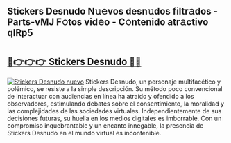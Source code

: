 ## Stickers Desnudo N𝚞𝚎vos desn𝚞dos filtr𝚊dos - Parts-vMJ F𝚘tos vid𝚎o - C𝚘ntenido atr𝚊ctivo qlRp5

# <h2><a href="http://mbb0z0.tromn.icu/?c=Stickers+Desnudo">🔗👉👉👉 Stickers Desnudo 🔗🔗</a></h2>

[![Stickers Desnudo nuevo](https://i.imgur.com/pEAQMta.gif)](http://mbb0z0.tromn.icu/?c=Stickers+Desnudo)
Stickers Desnudo, un personaje multifacético y polémico, se resiste a la simple descripción. Su método poco convencional de interactuar con audiencias en línea ha atraído y ofendido a los observadores, estimulando debates sobre el consentimiento, la moralidad y las complejidades de las sociedades virtuales. Independientemente de sus decisiones futuras, su huella en los medios digitales es imborrable. Con un compromiso inquebrantable y un encanto innegable, la presencia de Stickers Desnudo en el mundo virtual es incontenible.

